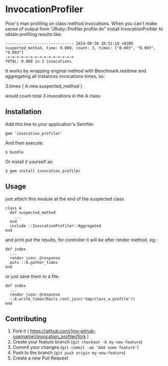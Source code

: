# InvocationProfiler

Poor's man profiling on class method invocations.
When you can't make sense of output from "JRuby::Profiler.profile do"
install InvocationProfiler to obtain profiling results like:

    ------------------------------ 2014-08-28 10:51:18 +0200
    suspected_method, time: 0.009, count: 3, times: ["0.003", "0.003", "0.003"]
    -=-=-=-=-=-=-=-=-=-=-=-=-=-=-=
    TOTAL: 0.008 in 3 invocations

It works by wrapping original method with Benchmark.realtime and aggregating all instances invocations times,
so:

  3.times { A.new.suspected_method }

would count total 3 invocations in the A class

## Installation

Add this line to your application's Gemfile:

    gem 'invocation_profiler'

And then execute:

    $ bundle

Or install it yourself as:

    $ gem install invocation_profiler

## Usage

just attach this module at the end of the suspected class

    class A
      def suspected_method
        ...
      end
      include ::InvocationProfiler::Aggregated
    end

and print put the results, for controller it will be after render method, eg.:

    def index
      ...
      render json: @response
      puts ::A.gather_times
    end

or just save them to a file:

    def index
      ...
      render json: @response
      ::A.write_times(Rails.root.join('tmp/class_a.profile'))
    end

## Contributing

1. Fork it ( https://github.com/[my-github-username]/invocation_profiler/fork )
2. Create your feature branch (`git checkout -b my-new-feature`)
3. Commit your changes (`git commit -am 'Add some feature'`)
4. Push to the branch (`git push origin my-new-feature`)
5. Create a new Pull Request
